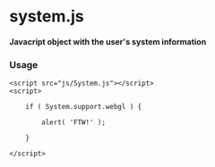 system.js
========

#### Javacript object with the user's system information ####

### Usage ###

	<script src="js/System.js"></script>
	<script>

		if ( System.support.webgl ) {

			alert( 'FTW!' );

		}

	</script>
